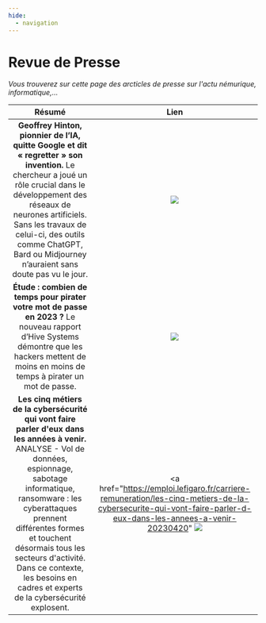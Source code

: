 ```yaml
---
hide:
  - navigation
---
```

<link href="css/zoom.css" rel="stylesheet" />

# **Revue de Presse**
*Vous trouverez sur cette page des arcticles de presse sur l'actu némurique, informatique,...*

|Résumé|Lien|
|:-:|:-:|
|**Geoffrey Hinton, pionnier de l’IA, quitte Google et dit « regretter » son invention.** Le chercheur a joué un rôle crucial dans le développement des réseaux de neurones artificiels. Sans les travaux de celui-ci, des outils comme ChatGPT, Bard ou Midjourney n’auraient sans doute pas vu le jour.|<a href="https://www.lemonde.fr/pixels/article/2023/05/02/geoffrey-hinton-pionnier-de-l-ia-quitte-google-et-dit-regretter-son-invention_6171773_4408996.html"><img src="https://aprc.it/api/640x480/https://www.lemonde.fr/pixels/article/2023/05/02/geoffrey-hinton-pionnier-de-l-ia-quitte-google-et-dit-regretter-son-invention_6171773_4408996.html"></a>|
|**Étude : combien de temps pour pirater votre mot de passe en 2023 ?** Le nouveau rapport d’Hive Systems démontre que les hackers mettent de moins en moins de temps à pirater un mot de passe.| <a href="https://www.blogdumoderateur.com/etude-temps-pirater-mot-de-passe-2023/"><img src="https://aprc.it/api/640x480/https://www.blogdumoderateur.com/etude-temps-pirater-mot-de-passe-2023/"></a>|
|**Les cinq métiers de la cybersécurité qui vont faire parler d'eux dans les années à venir.** ANALYSE - Vol de données, espionnage, sabotage informatique, ransomware : les cyberattaques prennent différentes formes et touchent désormais tous les secteurs d'activité. Dans ce contexte, les besoins en cadres et experts de la cybersécurité explosent.|<a href="https://emploi.lefigaro.fr/carriere-remuneration/les-cinq-metiers-de-la-cybersecurite-qui-vont-faire-parler-d-eux-dans-les-annees-a-venir-20230420" <img src="https://aprc.it/api/640x480/https://emploi.lefigaro.fr/carriere-remuneration/les-cinq-metiers-de-la-cybersecurite-qui-vont-faire-parler-d-eux-dans-les-annees-a-venir-20230420/"></a>|